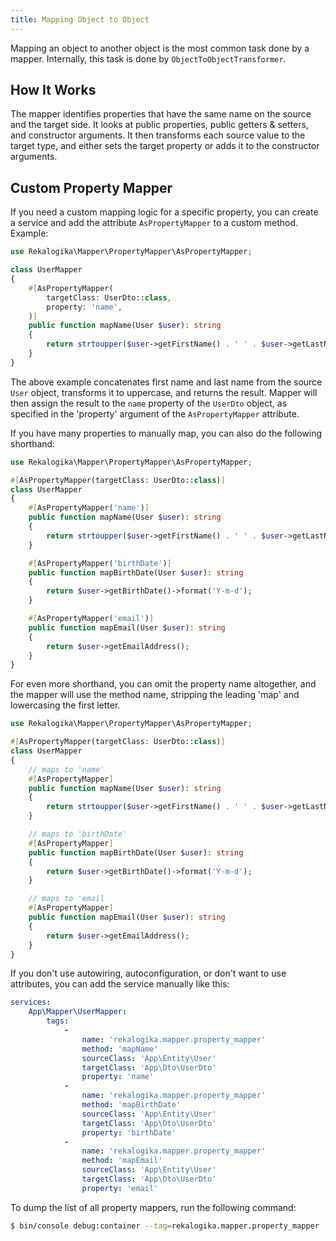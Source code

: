 ```yaml
---
title: Mapping Object to Object
---
```


Mapping an object to another object is the most common task done by a mapper.
Internally, this task is done by `ObjectToObjectTransformer`.

## How It Works

The mapper identifies properties that have the same name on the source and the
target side. It looks at public properties, public getters & setters, and
constructor arguments. It then transforms each source value to the target type,
and either sets the target property or adds it to the constructor arguments.

## Custom Property Mapper

If you need a custom mapping logic for a specific property, you can create a
service and add the attribute `AsPropertyMapper` to a custom method. Example:

```php
use Rekalogika\Mapper\PropertyMapper\AsPropertyMapper;

class UserMapper
{
    #[AsPropertyMapper(
        targetClass: UserDto::class,
        property: 'name',
    )]
    public function mapName(User $user): string
    {
        return strtoupper($user->getFirstName() . ' ' . $user->getLastName());
    }
}
```

The above example concatenates first name and last name from the source `User`
object, transforms it to uppercase, and returns the result. Mapper will then
assign the result to the `name` property of the `UserDto` object, as specified
in the 'property' argument of the `AsPropertyMapper` attribute.

If you have many properties to manually map, you can also do the following
shorthand:

```php
use Rekalogika\Mapper\PropertyMapper\AsPropertyMapper;

#[AsPropertyMapper(targetClass: UserDto::class)]
class UserMapper
{
    #[AsPropertyMapper('name')]
    public function mapName(User $user): string
    {
        return strtoupper($user->getFirstName() . ' ' . $user->getLastName());
    }

    #[AsPropertyMapper('birthDate')]
    public function mapBirthDate(User $user): string
    {
        return $user->getBirthDate()->format('Y-m-d');
    }

    #[AsPropertyMapper('email')]
    public function mapEmail(User $user): string
    {
        return $user->getEmailAddress();
    }
}
```

For even more shorthand, you can omit the property name altogether, and the
mapper will use the method name, stripping the leading 'map' and lowercasing
the first letter.

```php
use Rekalogika\Mapper\PropertyMapper\AsPropertyMapper;

#[AsPropertyMapper(targetClass: UserDto::class)]
class UserMapper
{
    // maps to 'name'
    #[AsPropertyMapper]
    public function mapName(User $user): string
    {
        return strtoupper($user->getFirstName() . ' ' . $user->getLastName());
    }

    // maps to 'birthDate'
    #[AsPropertyMapper]
    public function mapBirthDate(User $user): string
    {
        return $user->getBirthDate()->format('Y-m-d');
    }

    // maps to 'email
    #[AsPropertyMapper]
    public function mapEmail(User $user): string
    {
        return $user->getEmailAddress();
    }
}
```

If you don't use autowiring, autoconfiguration, or don't want to use attributes,
you can add the service manually like this:

```yaml title="config/services.yaml"
services:
    App\Mapper\UserMapper:
        tags:
            -
                name: 'rekalogika.mapper.property_mapper'
                method: 'mapName'
                sourceClass: 'App\Entity\User'
                targetClass: 'App\Dto\UserDto'
                property: 'name'
            -
                name: 'rekalogika.mapper.property_mapper'
                method: 'mapBirthDate'
                sourceClass: 'App\Entity\User'
                targetClass: 'App\Dto\UserDto'
                property: 'birthDate'
            -
                name: 'rekalogika.mapper.property_mapper'
                method: 'mapEmail'
                sourceClass: 'App\Entity\User'
                targetClass: 'App\Dto\UserDto'
                property: 'email'
```

To dump the list of all property mappers, run the following command:

```bash
$ bin/console debug:container --tag=rekalogika.mapper.property_mapper
```